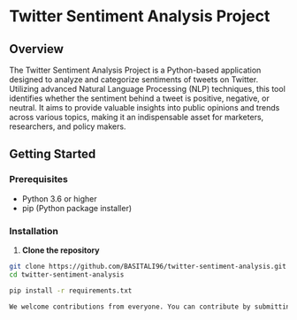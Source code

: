 # Twitter Sentiment Analysis Project

## Overview
The Twitter Sentiment Analysis Project is a Python-based application designed to analyze and categorize sentiments of tweets on Twitter. Utilizing advanced Natural Language Processing (NLP) techniques, this tool identifies whether the sentiment behind a tweet is positive, negative, or neutral. It aims to provide valuable insights into public opinions and trends across various topics, making it an indispensable asset for marketers, researchers, and policy makers.

## Getting Started

### Prerequisites
- Python 3.6 or higher
- pip (Python package installer)

### Installation

1. **Clone the repository**
```bash
git clone https://github.com/BASITALI96/twitter-sentiment-analysis.git
cd twitter-sentiment-analysis

pip install -r requirements.txt

We welcome contributions from everyone. You can contribute by submitting bugs, suggesting enhancements, or by helping with code contributions.



